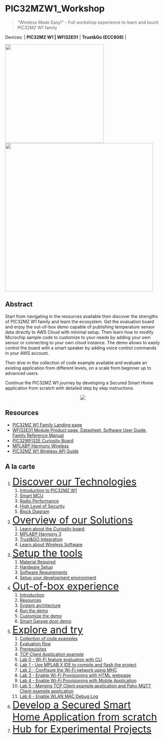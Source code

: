 # PIC32MZW1_Workshop
> "Wireless Made Easy!" - Full workshop experience to learn and touch PIC32MZ W1 family

Devices: | **PIC32MZ W1 | WFI32E01** | **Trust\&Go (ECC608)** |

<!--
[![Latest release](https://img.shields.io/github/v/release/MicrochipTech/PIC32MZW1_Workshop?include_prereleases&sort=semver&style=for-the-badge)](https://github.com/MicrochipTech/PIC32MZW1_Workshop/releases/latest)
[![Latest release date](https://img.shields.io/github/release-date/MicrochipTech/PIC32MZW1_Workshop?style=for-the-badge)](https://github.com/MicrochipTech/PIC32MZW1_Workshop/releases/latest)
-->
<p align="left">
<a href="https://www.microchip.com" target="_blank">
<img src="resources/media/Microchip_logo.png" width=320></a>
<a href="https://www.microchip.com/pic32mzw1" target="_blank">
<img src="resources/media/pic32mzw1.png" width=480></a>
</p>



## Abstract

Start from navigating in the resources available then discover the strengths of PIC32MZ W1 family and learn the ecosystem. Get the evaluation board and enjoy the out-of-box demo capable of publishing temperature sensor data directly to AWS Cloud with minimal setup. Then learn how to modify Microchip sample code to customize to your needs by adding your own sensor or connecting to your own cloud instance. The demo allows to easily control the board with a smart speaker by adding voice control commands in your AWS account.

Then dive-in the collection of code example available and evaluate an existing application from different levels, on a scale from beginner up to advanced users.

Continue the PIC32MZ W1 journey by developing a Secured Smart Home application from scratch with detailed step by step instructions.

<p align="center">
<img src="resources/media/workshop_flow.png" width=>
</p>


## Resources

- [PIC32MZ W1 Family Landing page](https://www.microchip.com/PIC32MZW1)
- [WFI32E01 Module Product page, Datasheet, Software User Guide, Family Reference Manual](http://www.microchip.com/wwwproducts/en/WFI32E01PC)
- [PIC32WFI32E Curiosity Board](http://www.microchip.com/EV12F11A)
- [MPLAB® Harmony Wireless](https://github.com/Microchip-MPLAB-Harmony/wireless)
- [PIC32MZ W1 Wireless API Guide](https://microchip-mplab-harmony.github.io/wireless/driver/pic32mzw1/readme.html)

## A la carte

1. <font size="6">[Discover our Technologies](01_discover/README.md#top)</font>
   1. [Introduction to PIC32MZ W1](01_discover/README.md#step1)
   1. [Smart MCU](01_discover/README.md#step2)
   1. [Radio Performance](01_discover/README.md#step3)
   1. [High Level of Security](01_discover/README.md#step4)
   1. [Block Diagram](01_discover/README.md#step5)
1. <font size="6">[Overview of our Solutions](02_overview/README.md#top)</font>
   1. [Learn about the Curiosity board](02_overview/README.md#step1)
   1. [MPLAB® Harmony 3](02_overview/README.md#step2)
   1. [Trust&GO Integration](02_overview/README.md#step3)
   1. [Learn about Wireless Software](02_overview/README.md#step4)
1. <font size="6">[Setup the tools](03_setup/README.md#top)</font>
   1. [Material Required](03_setup/README.md#step1)
   1. [Hardware Setup](03_setup/README.md#step1)
   1. [Software Requirements](03_setup/README.md#step1)
   1. [Setup your development environment](03_setup/README.md#step1)
1. <font size="6">[Out-of-box experience](04_demo/README.md#top)</font>
   1. [Introduction](04_demo/README.md#step1)
   1. [Resources](04_demo/README.md#step2)
   1. [System architecture](04_demo/README.md#step3)
   1. [Run the demo](04_demo/README.md#step4)
   1. [Customize the demo](04_demo/README.md#step5)
   1. [Smart Garage door demo](04_demo/README.md#step6)
1. <font size="6">[Explore and try](05_evaluate/README.md#top)</font>
   1. [Collection of code examples](05_evaluate/README.md#step1)
   1. [Evaluation flow](05_evaluate/README.md#step2)
   1. [Prerequisites](05_evaluate/README.md#step3)
   1. [TCP Client Application example](05_evaluate/README.md#step4)
   1. [Lab 0 - Wi-Fi feature evaluation with CLI](05_evaluate/README.md#step5)
   1. [Lab 1 - Use MPLAB X IDE to compile and flash the project](05_evaluate/README.md#step6)
   1. [Lab 2 - Configure the Wi-Fi network using MHC](05_evaluate/README.md#step7)
   1. [Lab 3 - Enable Wi-Fi Provisioning with HTML webpage](05_evaluate/README.md#step8)
   1. [Lab 4 - Enable Wi-Fi Provisioning with Mobile Application](#step9)
   1. [Lab 5 - Merging TCP Client example application and Paho MQTT Client example application](05_evaluate/README.md#step10)
   1. [Lab 6 - Enable WLAN MAC Debug Log](05_evaluate/README.md#step11)
1. <font size="6">[Develop a Secured Smart Home Application from scratch](06_develop/README.md#top)</font>
1. <font size="6">[Hub for Experimental Projects](07_projects/README.md#top)</font>



